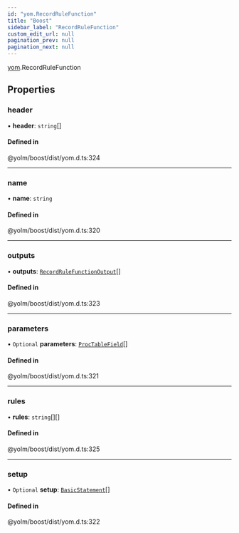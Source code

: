 ```yaml
---
id: "yom.RecordRuleFunction"
title: "Boost"
sidebar_label: "RecordRuleFunction"
custom_edit_url: null
pagination_prev: null
pagination_next: null
---
```


[yom](../namespaces/yom.md).RecordRuleFunction

## Properties

### header

• **header**: `string`[]

#### Defined in

@yolm/boost/dist/yom.d.ts:324

___

### name

• **name**: `string`

#### Defined in

@yolm/boost/dist/yom.d.ts:320

___

### outputs

• **outputs**: [`RecordRuleFunctionOutput`](yom.RecordRuleFunctionOutput.md)[]

#### Defined in

@yolm/boost/dist/yom.d.ts:323

___

### parameters

• `Optional` **parameters**: [`ProcTableField`](yom.ProcTableField.md)[]

#### Defined in

@yolm/boost/dist/yom.d.ts:321

___

### rules

• **rules**: `string`[][]

#### Defined in

@yolm/boost/dist/yom.d.ts:325

___

### setup

• `Optional` **setup**: [`BasicStatement`](../namespaces/yom.md#basicstatement)[]

#### Defined in

@yolm/boost/dist/yom.d.ts:322
